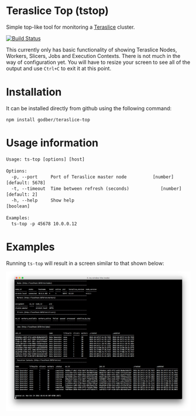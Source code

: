 # Teraslice Top (tstop)

Simple top-like tool for monitoring a [Teraslice](https://github.com/terascope/teraslice)
cluster.

[![Build Status](https://travis-ci.org/godber/teraslice-top.svg?branch=master)](https://travis-ci.org/godber/teraslice-top)

This currently only has basic functionality of showing Teraslice Nodes, Workers,
Slicers, Jobs and Execution Contexts.  There is not much in the way of
configuration yet.  You will have to resize your screen to see all of the
output and use `Ctrl+C` to exit it at this point.

# Installation

It can be installed directly from github using the following command:

```
npm install godber/teraslice-top
```

# Usage information

```
Usage: ts-top [options] [host]

Options:
  -p, --port     Port of Teraslice master node          [number] [default: 5678]
  -t, --timeout  Time between refresh (seconds)            [number] [default: 2]
  -h, --help     Show help                                             [boolean]

Examples:
  ts-top -p 45678 10.0.0.12
```

# Examples

Running `ts-top` will result in a screen similar to that shown below:

<img src="tstop.png" alt="Teraslice Top Screenshot">
